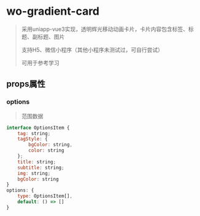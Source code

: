 # wo-gradient-card
> 采用uniapp-vue3实现，透明辉光移动动画卡片，卡片内容包含标签、标题、副标题、图片
>
> 支持H5、微信小程序（其他小程序未测试过，可自行尝试）
>
> 可用于参考学习

## props属性

### options

> 范围数据

~~~js
interface OptionsItem {
	tag: string;
	tagStyle: {
		bgColor: string,
		color: string
	};
	title: string;
	subtitle: string;
	img: string;
	bgColor: string
} 
options: {
	type: OptionsItem[],
	default: () => []
}
~~~

